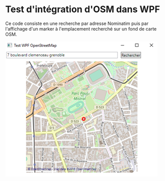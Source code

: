 # Test d'intégration d'OSM dans WPF

Ce code consiste en une recherche par adresse Nominatim puis par l'affichage d'un marker à l'emplacement recherché sur un fond de carte OSM. 

![alt](https://github.com/Agamitsudo/sln_WPF_OSM/blob/master/proj_WPF_OSM/Screenshot.png)
